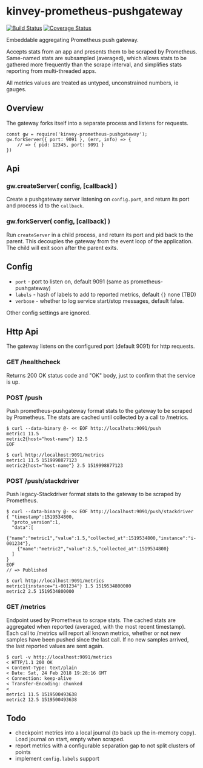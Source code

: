 kinvey-prometheus-pushgateway
=============================
[![Build Status](https://api.travis-ci.org/andrasq/node-kinvey-prometheus-pushgateway.svg?branch=master)](https://travis-ci.org/andrasq/node-kinvey-prometheus-pushgateway?branch=master)
[![Coverage Status](https://codecov.io/github/andrasq/node-kinvey-prometheus-pushgateway/coverage.svg?branch=master)](https://codecov.io/github/andrasq/node-kinvey-prometheus-pushgateway?branch=master)


Embeddable aggregating Prometheus push gateway.

Accepts stats from an app and presents them to be scraped by Prometheus.  Same-named
stats are subsampled (averaged), which allows stats to be gathered more frequently
than the scrape interval, and simplifies stats reporting from multi-threaded apps.

All metrics values are treated as untyped, unconstrained numbers, ie gauges.


Overview
--------

The gateway forks itself into a separate process and listens for requests.

    const gw = require('kinvey-prometheus-pushgateway');
    gw.forkServer({ port: 9091 }, (err, info) => {
        // => { pid: 12345, port: 9091 }
    })

Api
---

### gw.createServer( config, [callback] )

Create a pushgateway server listening on `config.port`, and return its port and
process id to the `callback`.

### gw.forkServer( config, [callback] )

Run `createServer` in a child process, and return its port and pid back to the parent.
This decouples the gateway from the event loop of the application.  The child will
exit soon after the parent exits.

Config
------

- `port` - port to listen on, default 9091 (same as prometheus-pushgateway)
- `labels` - hash of labels to add to reported metrics, default `{}` none (TBD)
- `verbose` - whether to log service start/stop messages, default false.

Other config settings are ignored.


Http Api
--------

The gateway listens on the configured port (default 9091) for http requests.

### GET /healthcheck

Returns 200 OK status code and "OK" body, just to confirm that the service is up.

### POST /push

Push prometheus-pushgateway format stats to the gateway to be scraped by Prometheus.
The stats are cached until collected by a call to /metrics.

    $ curl --data-binary @- << EOF http://localhots:9091/push
    metric1 11.5
    metric2{host="host-name"} 12.5
    EOF

    $ curl http://localhost:9091/metrics
    metric1 11.5 1519998877123
    metric2{host="host-name"} 2.5 1519998877123

### POST /push/stackdriver

Push legacy-Stackdriver format stats to the gateway to be scraped by Prometheus.

    $ curl --data-binary @- << EOF http://localhost:9091/push/stackdriver
    { "timestamp":1519534800,
      "proto_version":1,
      "data":[
        {"name":"metric1","value":1.5,"collected_at":1519534800,"instance":"i-001234"},
        {"name":"metric2","value":2.5,"collected_at":1519534800}
      ]
    }
    EOF
    // => Published

    $ curl http://localhost:9091/metrics
    metric1{instance="i-001234"} 1.5 1519534800000
    metric2 2.5 1519534800000

### GET /metrics

Endpoint used by Prometheus to scrape stats.  The cached stats are aggregated when reported
(averaged, with the most recent timestamp).  Each call to /metrics will report all known metrics,
whether or not new samples have been pushed since the last call.  If no new samples arrived, the
last reported values are sent again.

    $ curl -v http://localhost:9091/metrics
    < HTTP/1.1 200 OK
    < Content-Type: text/plain
    < Date: Sat, 24 Feb 2018 19:28:16 GMT
    < Connection: keep-alive
    < Transfer-Encoding: chunked
    <
    metric1 11.5 1519500493638
    metric2 12.5 1519500493638


Todo
----

- checkpoint metrics into a local journal (to back up the in-memory copy).
  Load journal on start, empty when scraped.
- report metrics with a configurable separation gap to not split clusters of points
- implement `config.labels` support
